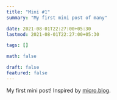 ```yaml
---
title: "Mini #1"
summary: "My first mini post of many"

date: 2021-08-01T22:27:00+05:30
lastmod: 2021-08-01T22:27:00+05:30

tags: []

math: false

draft: false
featured: false
---
```


My first mini post! Inspired by [micro.blog](https://micro.blog).